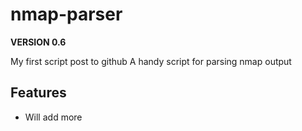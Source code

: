 # nmap-parser

**VERSION 0.6**

My first script post to github
A handy script for parsing nmap output

## Features

* Will add more 

